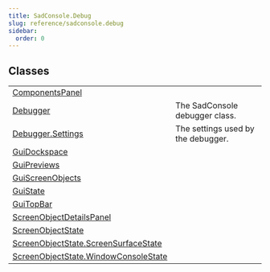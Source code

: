 ```yaml
---
title: SadConsole.Debug
slug: reference/sadconsole.debug
sidebar:
  order: 0
---
```

## Classes

| | |
| --- | --- |
| [ComponentsPanel](../sadconsole.debug.componentspanel/) |  |
| [Debugger](../sadconsole.debug.debugger/) | The SadConsole debugger class. |
| [Debugger.Settings](../sadconsole.debug.debugger.settings/) | The settings used by the debugger. |
| [GuiDockspace](../sadconsole.debug.guidockspace/) |  |
| [GuiPreviews](../sadconsole.debug.guipreviews/) |  |
| [GuiScreenObjects](../sadconsole.debug.guiscreenobjects/) |  |
| [GuiState](../sadconsole.debug.guistate/) |  |
| [GuiTopBar](../sadconsole.debug.guitopbar/) |  |
| [ScreenObjectDetailsPanel](../sadconsole.debug.screenobjectdetailspanel/) |  |
| [ScreenObjectState](../sadconsole.debug.screenobjectstate/) |  |
| [ScreenObjectState.ScreenSurfaceState](../sadconsole.debug.screenobjectstate.screensurfacestate/) |  |
| [ScreenObjectState.WindowConsoleState](../sadconsole.debug.screenobjectstate.windowconsolestate/) |  |